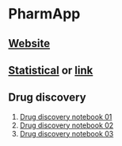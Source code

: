 # PharmApp
## [Website](http://www.nghiencuuthuoc.com)

## [Statistical](http://www.nghiencuuthuoc.com/search/label/Phan-mem) or [link](http://www.nghiencuuthuoc.com/search/label/PharmApp)
## Drug discovery
1. [Drug discovery notebook 01](Drug_Discovery_01.ipynb)
2. [Drug discovery notebook 02](Drug_Discovery_02.ipynb)
3. [Drug discovery notebook 03](Drug_Discovery_03.ipynb)

